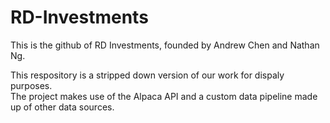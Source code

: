# RD-Investments

This is the github of RD Investments, founded by Andrew Chen and Nathan Ng.

This respository is a stripped down version of our work for dispaly purposes.</br>
The project makes use of the Alpaca API and a custom data pipeline made up of other data sources.</br>


